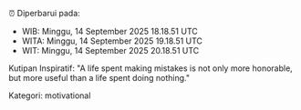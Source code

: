 ⏰ Diperbarui pada:
- WIB: Minggu, 14 September 2025 18.18.51 UTC
- WITA: Minggu, 14 September 2025 19.18.51 UTC
- WIT: Minggu, 14 September 2025 20.18.51 UTC

Kutipan Inspiratif:
"A life spent making mistakes is not only more honorable, but more useful than a life spent doing nothing."


Kategori: motivational

